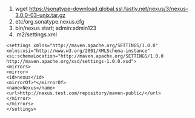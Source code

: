 1. wget https://sonatype-download.global.ssl.fastly.net/nexus/3/nexus-3.0.0-03-unix.tar.gz
2. etc/org.sonatype.nexus.cfg
3. bin/nexus start;  admin:admin123
4. .m2/settings.xml
```
<settings xmlns="http://maven.apache.org/SETTINGS/1.0.0"
xmlns:xsi="http://www.w3.org/2001/XMLSchema-instance"
xsi:schemaLocation="http://maven.apache.org/SETTINGS/1.0.0
http://maven.apache.org/xsd/settings-1.0.0.xsd">
<mirrors>
<mirror>
<id>nexus</id>
<mirrorOf>*</mirrorOf>
<name>Nexus</name>
<url>http://nexus.test.com/repository/maven-public/</url>
</mirror>
</mirrors>
</settings>
```
